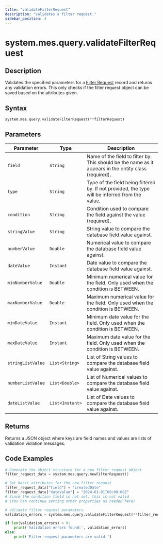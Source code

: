 ```yaml
---
title: "validateFilterRequest"
description: "Validates a filter request."
sidebar_position: 4
---
```


# system.mes.query.validateFilterRequest

## Description

Validates the specified parameters for a [Filter Request](./new-filter-request) record and returns any validation errors.
This only checks if the filter request object can be saved based on the attributes given.

## Syntax

```python
system.mes.query.validateFilterRequest(**filterRequest)
```

## Parameters

| Parameter         | Type            | Description                                                                                           |
|-------------------|-----------------|-------------------------------------------------------------------------------------------------------|
| `field`           | `String`        | Name of the field to filter by. This should be the name as it appears in the entity class (required). |
| `type`            | `String`        | Type of the field being filtered by. If not provided, the type will be inferred from the value.       |
| `condition`       | `String`        | Condition used to compare the field against the value (required).                                     |
| `stringValue`     | `String`        | String value to compare the database field value against.                                             |
| `numberValue`     | `Double`        | Numerical value to compare the database field value against.                                          |
| `dateValue`       | `Instant`       | Date value to compare the database field value against.                                               |
| `minNumberValue`  | `Double`        | Minimum numerical value for the field. Only used when the condition is BETWEEN.                       |
| `maxNumberValue`  | `Double`        | Maximum numerical value for the field. Only used when the condition is BETWEEN.                       |
| `minDateValue`    | `Instant`       | Minimum date value for the field. Only used when the condition is BETWEEN.                            |
| `maxDateValue`    | `Instant`       | Maximum date value for the field. Only used when the condition is BETWEEN.                            |
| `stringListValue` | `List<String>`  | List of String values to compare the database field value against.                                    |
| `numberListValue` | `List<Double>`  | List of Numerical values to compare the database field value against.                                 |
| `dateListValue`   | `List<Instant>` | List of Date values to compare the database field value against.                                      |

## Returns

Returns a JSON object where keys are field names and values are lists of validation violation messages.

## Code Examples

```python
# Generate the object structure for a new filter request object
filter_request_data = system.mes.query.newFilterRequest()

# Set basic attributes for the new filter request
filter_request_data["field"] = "createdDate"     
filter_request_data["dateValue"] = "2024-01-01T00:00:00Z"
# Since the condition field is not set, this is not valid
# (You can continue setting other properties as needed here)

# Validate filter request parameters
validation_errors = system.mes.query.validateFilterRequest(**filter_request_data)

if len(validation_errors) > 0:
    print('Validation errors found:', validation_errors)
else:
    print('Filter request parameters are valid.')
```
